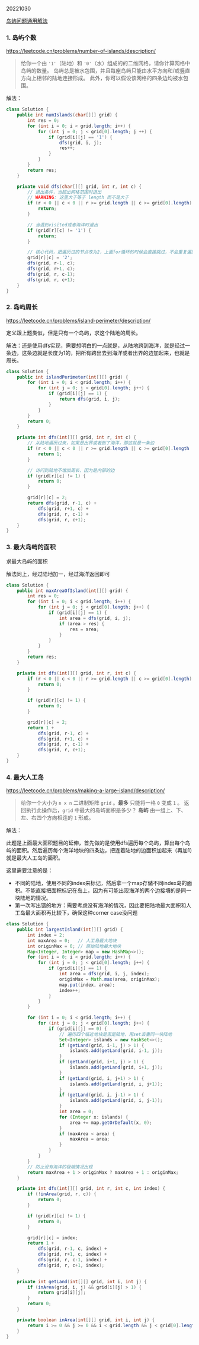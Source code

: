 20221030

[岛屿问题通用解法
](https://leetcode.cn/problems/number-of-islands/solutions/211211/dao-yu-lei-wen-ti-de-tong-yong-jie-fa-dfs-bian-li-/)



### 1. 岛屿个数

<https://leetcode.cn/problems/number-of-islands/description/>

> 给你一个由 `'1'`（陆地）和 `'0'`（水）组成的的二维网格，请你计算网格中岛屿的数量。
> 岛屿总是被水包围，并且每座岛屿只能由水平方向和/或竖直方向上相邻的陆地连接形成。
> 此外，你可以假设该网格的四条边均被水包围。

解法：
```java
class Solution {
    public int numIslands(char[][] grid) {
        int res = 0;
        for (int i = 0; i < grid.length; i++) {
            for (int j = 0; j < grid[0].length; j ++) {
                if (grid[i][j] == '1') {
                    dfs(grid, i, j);
                    res++;
                }
            }
        }
        return res;
    }

    private void dfs(char[][] grid, int r, int c) {
        // 退出条件，当超出网格范围时退出
        // WARNING: 这里大于等于 length 而不是大于
        if (r < 0 || c < 0 || r >= grid.length || c >= grid[0].length) {
            return;
        }

        // 当遇到visited或者海洋时退出
        if (grid[r][c] != '1') {
            return;
        }

        // 核心代码，把遍历过的节点改为2，上面for循环的时候会直接跳过，不会重复遍历造成死循环
        grid[r][c] = '2';
        dfs(grid, r-1, c);
        dfs(grid, r+1, c);
        dfs(grid, r, c-1);
        dfs(grid, r, c+1);
    }
}
```


### 2. 岛屿周长

<https://leetcode.cn/problems/island-perimeter/description/>

定义跟上题类似，但是只有一个岛屿，求这个陆地的周长。

解法：还是使用dfs实现，需要想明白的一点就是，从陆地跨到海洋，就是经过一条边，这条边就是长度为1的，把所有跨出去到海洋或者出界的边加起来，也就是周长。

```java
class Solution {
    public int islandPerimeter(int[][] grid) {
        for (int i = 0; i < grid.length; i++) {
            for (int j = 0; j < grid[0].length; j++) {
                if (grid[i][j] == 1) {
                    return dfs(grid, i, j);
                }
            }
        }
        return 0;
    }

    private int dfs(int[][] grid, int r, int c) {
	    // 从陆地遍历过来，如果是出界或者到了海洋，那这就是一条边
        if (r < 0 || c < 0 || r >= grid.length || c >= grid[0].length || grid[r][c] == 0) {
            return 1;
        }

		// 访问到陆地不增加周长，因为是内部的边
        if (grid[r][c] != 1) {
            return 0;
        }

        grid[r][c] = 2;
        return dfs(grid, r-1, c) +
            dfs(grid, r+1, c) +
            dfs(grid, r, c-1) +
            dfs(grid, r, c+1);
    }
}
```

### 3. 最大岛屿的面积

求最大岛屿的面积

解法同上，经过陆地加一，经过海洋返回即可

```java
class Solution {
    public int maxAreaOfIsland(int[][] grid) {
        int res = 0;
        for (int i = 0; i < grid.length; i++) {
            for (int j = 0; j < grid[0].length; j++) {
                if (grid[i][j] == 1) {
                    int area = dfs(grid, i, j);
                    if (area > res) {
                        res = area;
                    }
                }
            }
        }
        return res;
    }

    private int dfs(int[][] grid, int r, int c) {
        if (r < 0 || c < 0 || r >= grid.length || c >= grid[0].length) {
            return 0;
        }

        if (grid[r][c] != 1) {
            return 0;
        }

        grid[r][c] = 2;
        return 1 +
            dfs(grid, r-1, c) +
            dfs(grid, r+1, c) +
            dfs(grid, r, c-1) + 
            dfs(grid, r, c+1);
    }
}
```

### 4. 最大人工岛

<https://leetcode.cn/problems/making-a-large-island/description/>

>给你一个大小为 `n x n` 二进制矩阵 `grid` 。**最多** 只能将一格 `0` 变成 `1` 。
>返回执行此操作后，`grid` 中最大的岛屿面积是多少？
>**岛屿** 由一组上、下、左、右四个方向相连的 `1` 形成。

解法：

此题是上面最大面积题目的延伸，首先做的是使用dfs遍历每个岛屿，算出每个岛屿的面积。然后遍历每个海洋地块的四条边，把连着陆地的边面积加起来（再加1）就是最大人工岛的面积。

这里需要注意的是：
- 不同的陆地，使用不同的index来标记，然后拿一个map存储不同index岛的面积。不能直接把面积标记在岛上，因为有可能出现海洋的两个边接壤的是同一块陆地的情况。
- 第一次写出错的地方：需要考虑没有海洋的情况，因此要把陆地最大面积和人工岛最大面积再比较下，确保这种corner case没问题

```java
class Solution {
    public int largestIsland(int[][] grid) {
        int index = 2;
        int maxArea = 0;   // 人工岛最大地块
        int originMax = 0; // 原始陆地最大地块
        Map<Integer, Integer> map = new HashMap<>();
        for (int i = 0; i < grid.length; i++) {
            for (int j = 0; j < grid[0].length; j++) {
                if (grid[i][j] == 1) {
                    int area = dfs(grid, i, j, index);
                    originMax = Math.max(area, originMax);
                    map.put(index, area);
                    index++;
                }
            }
        }

        for (int i = 0; i < grid.length; i++) {
            for (int j = 0; j < grid[0].length; j++) {
                if (grid[i][j] == 0) {
	                // 遍历四个临近地块是否是陆地，用set去重同一块陆地
                    Set<Integer> islands = new HashSet<>();
                    if (getLand(grid, i-1, j) > 1) {
                        islands.add(getLand(grid, i-1, j));
                    }
                    if (getLand(grid, i+1, j) > 1) {
                        islands.add(getLand(grid, i+1, j));
                    }
                    if (getLand(grid, i, j+1) > 1) {
                        islands.add(getLand(grid, i, j+1));
                    }
                    if (getLand(grid, i, j-1) > 1) {
                        islands.add(getLand(grid, i, j-1));
                    }
                    int area = 0;
                    for (Integer x: islands) {
                        area += map.getOrDefault(x, 0);
                    }
                    if (maxArea < area) {
                        maxArea = area;
                    }
                }
            }
        }
        // 防止没有海洋的极端情况出现
        return maxArea + 1 > originMax ? maxArea + 1 : originMax;
    }

    private int dfs(int[][] grid, int r, int c, int index) {
        if (!inArea(grid, r, c)) {
            return 0;
        }

        if (grid[r][c] != 1) {
            return 0;
        }

        grid[r][c] = index;
        return 1 +
            dfs(grid, r-1, c, index) +
            dfs(grid, r+1, c, index) +
            dfs(grid, r, c-1, index) + 
            dfs(grid, r, c+1, index);
    }

    private int getLand(int[][] grid, int i, int j) {
        if (inArea(grid, i, j) && grid[i][j] > 1) {
            return grid[i][j];
        }
        return 0;
    }

    private boolean inArea(int[][] grid, int i, int j) {
        return i >= 0 && j >= 0 && i < grid.length && j < grid[0].length;
    }
}
```